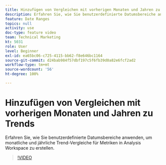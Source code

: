 ```yaml
---
title: Hinzufügen von Vergleichen mit vorherigen Monaten und Jahren zu Trends
description: Erfahren Sie, wie Sie benutzerdefinierte Datumsbereiche anwenden, um monatliche und jährliche Trend-Vergleiche für Metriken in Analysis Workspace zu erstellen.
feature: Date Ranges
topics: null
activity: use
doc-type: feature video
team: Technical Marketing
kt: 5031
role: User
level: Beginner
exl-id: ea65bc06-c725-4115-bb62-f8e646bc1164
source-git-commit: d24bab984f57dbf197c5f6fb39d0a82e6fcf2ad2
workflow-type: tm+mt
source-wordcount: '56'
ht-degree: 100%

---
```


# Hinzufügen von Vergleichen mit vorherigen Monaten und Jahren zu Trends

Erfahren Sie, wie Sie benutzerdefinierte Datumsbereiche anwenden, um monatliche und jährliche Trend-Vergleiche für Metriken in Analysis Workspace zu erstellen.

>[!VIDEO](https://video.tv.adobe.com/v/37175/?quality=12&learn=on&captions=ger)
